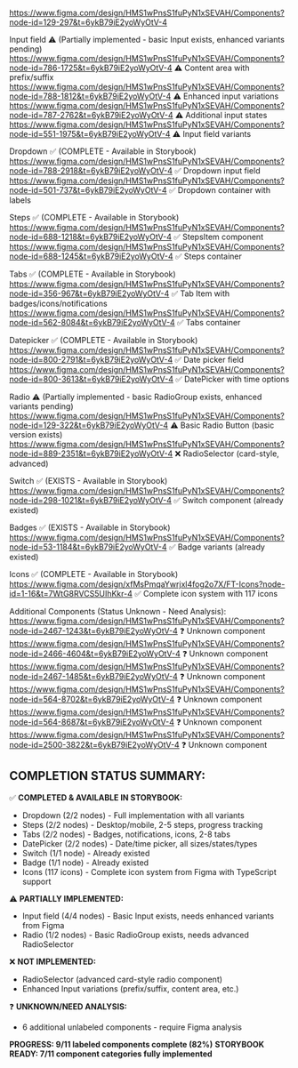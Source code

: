 https://www.figma.com/design/HMS1wPnsS1fuPyN1xSEVAH/Components?node-id=129-297&t=6ykB79iE2yoWyOtV-4

Input field ⚠️ (Partially implemented - basic Input exists, enhanced variants pending)
    https://www.figma.com/design/HMS1wPnsS1fuPyN1xSEVAH/Components?node-id=786-1725&t=6ykB79iE2yoWyOtV-4 ⚠️ Content area with prefix/suffix
    https://www.figma.com/design/HMS1wPnsS1fuPyN1xSEVAH/Components?node-id=788-1812&t=6ykB79iE2yoWyOtV-4 ⚠️ Enhanced input variations
    https://www.figma.com/design/HMS1wPnsS1fuPyN1xSEVAH/Components?node-id=787-2762&t=6ykB79iE2yoWyOtV-4 ⚠️ Additional input states
    https://www.figma.com/design/HMS1wPnsS1fuPyN1xSEVAH/Components?node-id=551-1975&t=6ykB79iE2yoWyOtV-4 ⚠️ Input field variants
    
Dropdown ✅ (COMPLETE - Available in Storybook)
    https://www.figma.com/design/HMS1wPnsS1fuPyN1xSEVAH/Components?node-id=788-2918&t=6ykB79iE2yoWyOtV-4 ✅ Dropdown input field
    https://www.figma.com/design/HMS1wPnsS1fuPyN1xSEVAH/Components?node-id=501-737&t=6ykB79iE2yoWyOtV-4 ✅ Dropdown container with labels

Steps ✅ (COMPLETE - Available in Storybook)
    https://www.figma.com/design/HMS1wPnsS1fuPyN1xSEVAH/Components?node-id=688-1218&t=6ykB79iE2yoWyOtV-4 ✅ StepsItem component
    https://www.figma.com/design/HMS1wPnsS1fuPyN1xSEVAH/Components?node-id=688-1245&t=6ykB79iE2yoWyOtV-4 ✅ Steps container

Tabs ✅ (COMPLETE - Available in Storybook)
    https://www.figma.com/design/HMS1wPnsS1fuPyN1xSEVAH/Components?node-id=356-967&t=6ykB79iE2yoWyOtV-4 ✅ Tab Item with badges/icons/notifications
    https://www.figma.com/design/HMS1wPnsS1fuPyN1xSEVAH/Components?node-id=562-8084&t=6ykB79iE2yoWyOtV-4 ✅ Tabs container

Datepicker ✅ (COMPLETE - Available in Storybook)
    https://www.figma.com/design/HMS1wPnsS1fuPyN1xSEVAH/Components?node-id=800-2791&t=6ykB79iE2yoWyOtV-4 ✅ Date picker field
    https://www.figma.com/design/HMS1wPnsS1fuPyN1xSEVAH/Components?node-id=800-3613&t=6ykB79iE2yoWyOtV-4 ✅ DatePicker with time options

Radio ⚠️ (Partially implemented - basic RadioGroup exists, enhanced variants pending)
    https://www.figma.com/design/HMS1wPnsS1fuPyN1xSEVAH/Components?node-id=129-322&t=6ykB79iE2yoWyOtV-4 ⚠️ Basic Radio Button (basic version exists)
    https://www.figma.com/design/HMS1wPnsS1fuPyN1xSEVAH/Components?node-id=889-2351&t=6ykB79iE2yoWyOtV-4 ❌ RadioSelector (card-style, advanced)

Switch ✅ (EXISTS - Available in Storybook)
    https://www.figma.com/design/HMS1wPnsS1fuPyN1xSEVAH/Components?node-id=298-1021&t=6ykB79iE2yoWyOtV-4 ✅ Switch component (already existed)

Badges ✅ (EXISTS - Available in Storybook)
    https://www.figma.com/design/HMS1wPnsS1fuPyN1xSEVAH/Components?node-id=53-1184&t=6ykB79iE2yoWyOtV-4 ✅ Badge variants (already existed)

Icons ✅ (COMPLETE - Available in Storybook)
    https://www.figma.com/design/xfMsPmqaYwrjxl4fog2o7X/FT-Icons?node-id=1-16&t=7WtG8RVCS5UIhKkr-4 ✅ Complete icon system with 117 icons

Additional Components (Status Unknown - Need Analysis):
https://www.figma.com/design/HMS1wPnsS1fuPyN1xSEVAH/Components?node-id=2467-1243&t=6ykB79iE2yoWyOtV-4 ❓ Unknown component
https://www.figma.com/design/HMS1wPnsS1fuPyN1xSEVAH/Components?node-id=2466-4604&t=6ykB79iE2yoWyOtV-4 ❓ Unknown component
https://www.figma.com/design/HMS1wPnsS1fuPyN1xSEVAH/Components?node-id=2467-1485&t=6ykB79iE2yoWyOtV-4 ❓ Unknown component
https://www.figma.com/design/HMS1wPnsS1fuPyN1xSEVAH/Components?node-id=564-8702&t=6ykB79iE2yoWyOtV-4 ❓ Unknown component
https://www.figma.com/design/HMS1wPnsS1fuPyN1xSEVAH/Components?node-id=564-8687&t=6ykB79iE2yoWyOtV-4 ❓ Unknown component
https://www.figma.com/design/HMS1wPnsS1fuPyN1xSEVAH/Components?node-id=2500-3822&t=6ykB79iE2yoWyOtV-4 ❓ Unknown component

## COMPLETION STATUS SUMMARY:

✅ **COMPLETED & AVAILABLE IN STORYBOOK:**
- Dropdown (2/2 nodes) - Full implementation with all variants
- Steps (2/2 nodes) - Desktop/mobile, 2-5 steps, progress tracking
- Tabs (2/2 nodes) - Badges, notifications, icons, 2-8 tabs
- DatePicker (2/2 nodes) - Date/time picker, all sizes/states/types
- Switch (1/1 node) - Already existed
- Badge (1/1 node) - Already existed
- Icons (117 icons) - Complete icon system from Figma with TypeScript support

⚠️ **PARTIALLY IMPLEMENTED:**
- Input field (4/4 nodes) - Basic Input exists, needs enhanced variants from Figma
- Radio (1/2 nodes) - Basic RadioGroup exists, needs advanced RadioSelector

❌ **NOT IMPLEMENTED:**
- RadioSelector (advanced card-style radio component)
- Enhanced Input variations (prefix/suffix, content area, etc.)

❓ **UNKNOWN/NEED ANALYSIS:**
- 6 additional unlabeled components - require Figma analysis

**PROGRESS: 9/11 labeled components complete (82%)**
**STORYBOOK READY: 7/11 component categories fully implemented**

